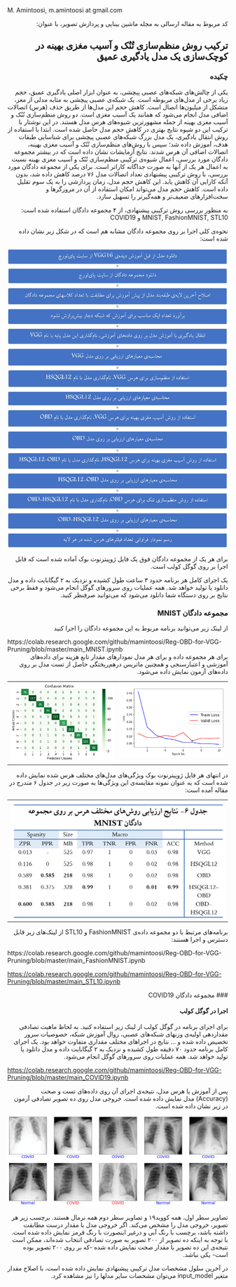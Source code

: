 
M. Amintoosi, m.amintoosi at gmail.com

<div dir="rtl">
کد مربوط به مقاله ارسالی به مجله ماشین بینایی و پردازش تصویر، با عنوان:

## ترکیب روش منظم‌سازی تُنُک و آسیب مغزی بهینه‌ در کوچک‌سازی یک مدل یادگیری عمیق 

### چکیده
یکی از چالش‌های شبکه‌های عصبی پیچشی، به عنوان ابزار اصلی یادگیری عمیق، حجم زیاد برخی از مدل‌های مربوطه است. یک شبکه‌ی عصبی پیچشی به مثابه مدلی از مغز، متشکل از میلیون‌ها اتصال است. کاهش حجم این مدل‌ها از طریق حذف (هرس) اتصالات اضافی مدل انجام می‌شود که همانند یک آسیب مغزی است. دو روش منظم‌سازی تُنُک و آسیب مغزی بهینه از جمله مشهورترین شیوه‌های هرس مدل هستند. در این نوشتار با ترکیب این دو شیوه‌ نتایج بهتری در کاهش حجم مدل حاصل شده است. ابتدا با استفاده از روش انتقال یادگیری، یک مدل بزرگ شبکه‌های عصبی پیچشی برای شناسایی طبقات هدف، آموزش داده شد؛ سپس با روش‌های منظم‌سازی تُنُک و آسیب مغزی بهینه‌، اتصالات اضافی آن هرس شدند. نتایج آزمایشات نشان داده است که در بیشتر مجموعه دادگان مورد بررسی، اعمال شیوه‌ی ترکیبی منظم‌سازی تُنُک و آسیب مغزی بهینه نسبت به اعمال هر یک از آنها به صورت جداگانه کاراتر است. برای یکی از مجموعه دادگان مورد بررسی، با روش ترکیبی پیشنهادی‌  تعداد اتصالات مدل ۷۶ درصد کاهش داده شد، بدون آنکه کارایی آن کاهش یابد. این کاهش حجم مدل، زمان پردازشی را به یک سوم تقلیل داده است. کاهش حجم مدل می‌تواند امکان استفاده از آن در مرورگرها و سخت‌افزارهای ضعیف‌تر و همه‌گیرتر را تسهیل سازد. 

به منظور بررسی روش ترکیبی پیشنهادی، از ۴ مجموعه دادگان استفاده شده است:
MNIST, FashionMNIST, STL10 و COVID19

نحوه‌ی کلی اجرا بر روی مجموعه دادگان مشابه هم است  که در شکل زیر نشان داده شده است:

![Flowchart](./images/flowchart.png)

برای هر یک از مجموعه دادگان فوق یک فایل ژوپیترنوت بوک آماده شده است که قابل اجرا بر روی گوگل کولب است.

یک اجرای کامل هر برنامه حدود ۳ ساعت طول کشیده و نزدیک به ۲ گیگابایت داده و مدل دانلود یا تولید خواهد شد.  همه عملیات روی سرورهای گوگل انجام می‌شود و فقط برخی نتایج بر روی دستگاه شما دانلود می‌شود که می‌توانید صرفنظر کنید.

### مجموعه دادگان MNIST
از لینک زیر می‌توانید برنامه مربوط به این مجموعه دادگان را اجرا کنید
</div>
https://colab.research.google.com/github/mamintoosi/Reg-OBD-for-VGG-Pruning/blob/master/main_MNIST.ipynb
<div dir="rtl">
برای هر مجموعه داده و برای هر مدل
نمودارهای 
مقدار تابع هزینه برای داده‌های آموزشی و اعتبارسنجی و همچنین ماتریس درهم‌ریختگی حاصل از تست مدل بر روی داده‌های آزمون نمایش داده می‌شود.
<table>
<tr> 
<td><img src="images/MNIST_train_val_loss.png" width="300"> </td>
<td><img src="images/MNIST_cm.png" width="300"> </td>
</tr>
</table>
در انتهای هر فایل ژوپیترنوت بوک ویژگی‌های مدل‌های مختلف هرس شده نمایش داده شده است که به عنوان نمونه مقایسه‌ی این ویژگی‌ها به صورت زیر در جدول ۶ مندرج در مقاله آمده است:
<table>
<tr> 
<td><img src="images/MNIST_table.png" width="500"> </td>
</tr>
</table>

برنامه‌های مرتبط با دو مجموعه داده‌ی FashionMNIST و STL10 از لینک‌های زیر قابل دسترس و اجرا هستند:
</div>
https://colab.research.google.com/github/mamintoosi/Reg-OBD-for-VGG-Pruning/blob/master/main_FashionMNIST.ipynb

https://colab.research.google.com/github/mamintoosi/Reg-OBD-for-VGG-Pruning/blob/master/main_STL10.ipynb

<div dir="rtl">
### مجموعه دادگان COVID19


#### اجرا در گوگل کولب

برای اجرای برنامه در گوگل کولب از لینک زیر استفاده کنید.
به لحاظ ماهیت تصادفی مقداردهی اولیه‌ی وزنهای شبکه‌های عصبی، روال آموزش شبکه، خصوصیات سرور تخصیص داده شده و ... نتایج در اجراهای مختلف مقداری متفاوت خواهد بود. یک اجرای کامل برنامه حدود ۷۰ دقیقه طول کشیده و نزدیک به ۲ گیگابایت داده و مدل دانلود یا تولید خواهد شد.  همه عملیات روی سرورهای گوگل انجام می‌شود.
</div>

https://colab.research.google.com/github/mamintoosi/Reg-OBD-for-VGG-Pruning/blob/master/main_COVID19.ipynb

<div dir="rtl">
پس از آموزش یا هرس مدل، نتیجه‌ی اجرای آن روی داده‌های تست و صحت
(Accuracy) 
مدل نمایش داده شده است.
خروجی مدل روی ده تصویر تصادفی آزمون در زیر نشان داده شده است.


![HSQGL12-OBD sample output](./images/HSQGL12-OBD2.png)

 تصاویر سطر اول، همه کووید۱۹ و تصاویر سطر دوم همه نرمال هستند. برچسب زیر هر تصویر، خروجی مدل را مشخص می‌کند. اگر خروجی مدل با مقدار درست مطابقت داشته باشد، برچسب با رنگ آبی و درغیر اینصورت با رنگ قرمز نمایش داده شده است. با توجه به اینکه ده تصویر از ۲۰۰ تصویر به صورت تصادفی انتخاب شده‌اند،‌ ممکن است نتیجه‌ی این ده تصویر با مقدار صحت نمایش داده شده -که بر روی ۲۰۰ تصویر بوده است- یکی نباشد.

در آخرین سلول مشخصات مدل ترکیبی پیشنهادی نمایش داده شده است، با اصلاح مقدار متغیر input_model می‌توان مشخصات سایر مدلها را نیز مشاهده کرد.
</div>